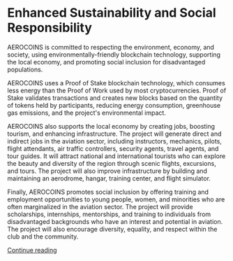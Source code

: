 # Enhanced Sustainability and Social Responsibility

AEROCOINS is committed to respecting the environment, economy, and society, using environmentally-friendly blockchain technology, supporting the local economy, and promoting social inclusion for disadvantaged populations.

AEROCOINS uses a Proof of Stake blockchain technology, which consumes less energy than the Proof of Work used by most cryptocurrencies. Proof of Stake validates transactions and creates new blocks based on the quantity of tokens held by participants, reducing energy consumption, greenhouse gas emissions, and the project's environmental impact.

AEROCOINS also supports the local economy by creating jobs, boosting tourism, and enhancing infrastructure. The project will generate direct and indirect jobs in the aviation sector, including instructors, mechanics, pilots, flight attendants, air traffic controllers, security agents, travel agents, and tour guides. It will attract national and international tourists who can explore the beauty and diversity of the region through scenic flights, excursions, and tours. The project will also improve infrastructure by building and maintaining an aerodrome, hangar, training center, and flight simulator.

Finally, AEROCOINS promotes social inclusion by offering training and employment opportunities to young people, women, and minorities who are often marginalized in the aviation sector. The project will provide scholarships, internships, mentorships, and training to individuals from disadvantaged backgrounds who have an interest and potential in aviation. The project will also encourage diversity, equality, and respect within the club and the community.

[Continue reading](conclusion.md)
